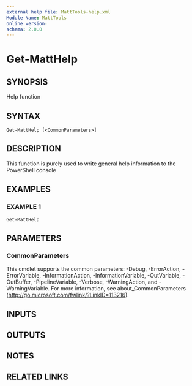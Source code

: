 ```yaml
---
external help file: MattTools-help.xml
Module Name: MattTools
online version:
schema: 2.0.0
---
```


# Get-MattHelp

## SYNOPSIS
Help function

## SYNTAX

```
Get-MattHelp [<CommonParameters>]
```

## DESCRIPTION
This function is purely used to write general help information to the PowerShell console

## EXAMPLES

### EXAMPLE 1
```
Get-MattHelp
```

## PARAMETERS

### CommonParameters
This cmdlet supports the common parameters: -Debug, -ErrorAction, -ErrorVariable, -InformationAction, -InformationVariable, -OutVariable, -OutBuffer, -PipelineVariable, -Verbose, -WarningAction, and -WarningVariable. For more information, see about_CommonParameters (http://go.microsoft.com/fwlink/?LinkID=113216).

## INPUTS

## OUTPUTS

## NOTES

## RELATED LINKS
